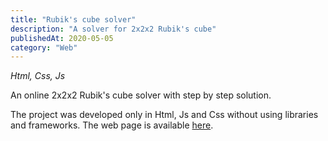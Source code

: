 ```yaml
---
title: "Rubik's cube solver"
description: "A solver for 2x2x2 Rubik's cube"
publishedAt: 2020-05-05
category: "Web"
---
```


*Html, Css, Js*

An online 2x2x2 Rubik's cube solver with step by step solution.

The project was developed only in Html, Js and Css without using libraries and frameworks.
The web page is available [here](https://provsito.altervista.org/cubo/index.php).